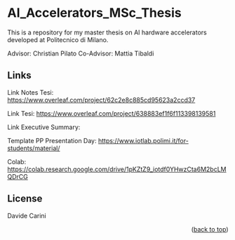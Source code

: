 # AI_Accelerators_MSc_Thesis
This is a repository for my master thesis on AI hardware accelerators developed at Politecnico di Milano.

Advisor: Christian Pilato
Co-Advisor: Mattia Tibaldi




<!-- RELATIVE LINKS -->
## Links

Link Notes Tesi: https://www.overleaf.com/project/62c2e8c885cd95623a2ccd37 

Link Tesi: https://www.overleaf.com/project/638883ef1f6f113398139581

Link Executive Summary: 

Template PP Presentation Day: https://www.iotlab.polimi.it/for-students/material/

Colab: https://colab.research.google.com/drive/1pKZtZ9_iotdf0YHwzCta6M2bcLMQDrCG

<!-- LICENSE -->
## License

Davide Carini

<p align="right">(<a href="#readme-top">back to top</a>)</p>
